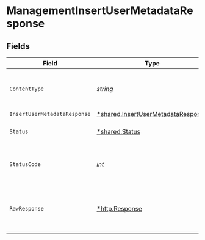 # ManagementInsertUserMetadataResponse


## Fields

| Field                                                                                          | Type                                                                                           | Required                                                                                       | Description                                                                                    |
| ---------------------------------------------------------------------------------------------- | ---------------------------------------------------------------------------------------------- | ---------------------------------------------------------------------------------------------- | ---------------------------------------------------------------------------------------------- |
| `ContentType`                                                                                  | *string*                                                                                       | :heavy_check_mark:                                                                             | HTTP response content type for this operation                                                  |
| `InsertUserMetadataResponse`                                                                   | [*shared.InsertUserMetadataResponse](../../../pkg/models/shared/insertusermetadataresponse.md) | :heavy_minus_sign:                                                                             | OK                                                                                             |
| `Status`                                                                                       | [*shared.Status](../../../pkg/models/shared/status.md)                                         | :heavy_minus_sign:                                                                             | Default error response                                                                         |
| `StatusCode`                                                                                   | *int*                                                                                          | :heavy_check_mark:                                                                             | HTTP response status code for this operation                                                   |
| `RawResponse`                                                                                  | [*http.Response](https://pkg.go.dev/net/http#Response)                                         | :heavy_minus_sign:                                                                             | Raw HTTP response; suitable for custom response parsing                                        |